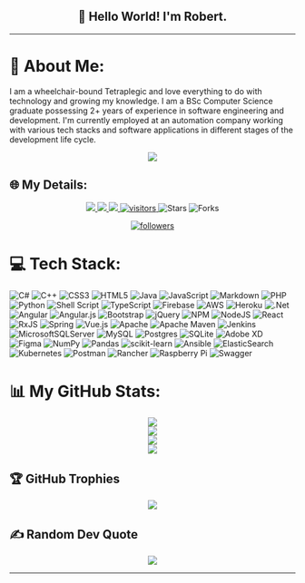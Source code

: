 <h2 align="center">👋 Hello World! I'm Robert.</h2>

---

# 💫 About Me:
I am a wheelchair-bound Tetraplegic and love everything to do with technology and growing my knowledge. I am a BSc Computer Science graduate possessing 2+ years of experience in software engineering and development. I'm currently employed at an automation company working with various tech stacks and software applications in different stages of the development life cycle.

<p align="center">
    <a href="https://github.com/Quadrob">
        <img src="https://github-stats-alpha.vercel.app/api?username=Quadrob&cc=22272e&tc=37BCF6&ic=fff&bc=0000">
    </a>
</p>

## 🌐 My Details:
<p align="center">
    <a href="https://linkedin.com/in/robert-zeelie">
        <img src="https://img.shields.io/badge/LinkedIn-%230077B5.svg?logo=linkedin&logoColor=white">
    </a> <a href="mailto:robertbots@gmail.com">
        <img src="https://img.shields.io/badge/-Email-red?style=flat-square&logo=gmail&logoColor=white">
    </a> <a href="https://github.com/Quadrob/Quadrob/raw/main/Robert-Zeelie-CV-12-2022.pdf">
        <img src="https://img.shields.io/badge/PDF-CV-red?style=flat-square&logo=adobe">
    </a> <a href="https://visitcount.itsvg.in">
      <img alt="visitors" src="https://visitcount.itsvg.in/api?id=Quadrob&label=Profile%20Views&color=6&icon=0&pretty=true" />
    </a> 
	<img alt="Stars" src="https://img.shields.io/github/stars/Quadrob/Quadrob?style=flat-square&labelColor=343b41"/> 
	<img alt="Forks" src="https://img.shields.io/github/forks/Quadrob/Quadrob?style=flat-square&labelColor=343b41"/>
</p>

<p align="center">
    <a href="https://github.com/Quadrob?tab=followers">
        <img alt="followers" title="Follow me on Github" src="https://custom-icon-badges.demolab.com/github/followers/Quadrob?color=236ad3&&style=for-the-badge&logo=person-add&label=Follow&logoColor=white"/>
    </a>
</p>

# 💻 Tech Stack:
![C#](https://img.shields.io/badge/c%23-%23239120.svg?style=flat&logo=c-sharp&logoColor=white) ![C++](https://img.shields.io/badge/c++-%2300599C.svg?style=flat&logo=c%2B%2B&logoColor=white) ![CSS3](https://img.shields.io/badge/css3-%231572B6.svg?style=flat&logo=css3&logoColor=white) ![HTML5](https://img.shields.io/badge/html5-%23E34F26.svg?style=flat&logo=html5&logoColor=white) ![Java](https://img.shields.io/badge/java-%23ED8B00.svg?style=flat&logo=java&logoColor=white) ![JavaScript](https://img.shields.io/badge/javascript-%23323330.svg?style=flat&logo=javascript&logoColor=%23F7DF1E) ![Markdown](https://img.shields.io/badge/markdown-%23000000.svg?style=flat&logo=markdown&logoColor=white) ![PHP](https://img.shields.io/badge/php-%23777BB4.svg?style=flat&logo=php&logoColor=white) ![Python](https://img.shields.io/badge/python-3670A0?style=flat&logo=python&logoColor=ffdd54) ![Shell Script](https://img.shields.io/badge/shell_script-%23121011.svg?style=flat&logo=gnu-bash&logoColor=white) ![TypeScript](https://img.shields.io/badge/typescript-%23007ACC.svg?style=flat&logo=typescript&logoColor=white) ![Firebase](https://img.shields.io/badge/firebase-%23039BE5.svg?style=flat&logo=firebase) ![AWS](https://img.shields.io/badge/AWS-%23FF9900.svg?style=flat&logo=amazon-aws&logoColor=white) ![Heroku](https://img.shields.io/badge/heroku-%23430098.svg?style=flat&logo=heroku&logoColor=white) ![.Net](https://img.shields.io/badge/.NET-5C2D91?style=flat&logo=.net&logoColor=white) ![Angular](https://img.shields.io/badge/angular-%23DD0031.svg?style=flat&logo=angular&logoColor=white) ![Angular.js](https://img.shields.io/badge/angular.js-%23E23237.svg?style=flat&logo=angularjs&logoColor=white) ![Bootstrap](https://img.shields.io/badge/bootstrap-%23563D7C.svg?style=flat&logo=bootstrap&logoColor=white) ![jQuery](https://img.shields.io/badge/jquery-%230769AD.svg?style=flat&logo=jquery&logoColor=white) ![NPM](https://img.shields.io/badge/NPM-%23000000.svg?style=flat&logo=npm&logoColor=white) ![NodeJS](https://img.shields.io/badge/node.js-6DA55F?style=flat&logo=node.js&logoColor=white) ![React](https://img.shields.io/badge/react-%2320232a.svg?style=flat&logo=react&logoColor=%2361DAFB) ![RxJS](https://img.shields.io/badge/rxjs-%23B7178C.svg?style=flat&logo=reactivex&logoColor=white) ![Spring](https://img.shields.io/badge/spring-%236DB33F.svg?style=flat&logo=spring&logoColor=white) ![Vue.js](https://img.shields.io/badge/vuejs-%2335495e.svg?style=flat&logo=vuedotjs&logoColor=%234FC08D) ![Apache](https://img.shields.io/badge/apache-%23D42029.svg?style=flat&logo=apache&logoColor=white) ![Apache Maven](https://img.shields.io/badge/Apache%20Maven-C71A36?style=flat&logo=Apache%20Maven&logoColor=white) ![Jenkins](https://img.shields.io/badge/jenkins-%232C5263.svg?style=flat&logo=jenkins&logoColor=white) ![MicrosoftSQLServer](https://img.shields.io/badge/Microsoft%20SQL%20Sever-CC2927?style=flat&logo=microsoft%20sql%20server&logoColor=white) ![MySQL](https://img.shields.io/badge/mysql-%2300f.svg?style=flat&logo=mysql&logoColor=white) ![Postgres](https://img.shields.io/badge/postgres-%23316192.svg?style=flat&logo=postgresql&logoColor=white) ![SQLite](https://img.shields.io/badge/sqlite-%2307405e.svg?style=flat&logo=sqlite&logoColor=white) ![Adobe XD](https://img.shields.io/badge/Adobe%20XD-470137?style=flat&logo=Adobe%20XD&logoColor=#FF61F6) 	![Figma](https://img.shields.io/badge/figma-%23F24E1E.svg?style=flat&logo=figma&logoColor=white) ![NumPy](https://img.shields.io/badge/numpy-%23013243.svg?style=flat&logo=numpy&logoColor=white) ![Pandas](https://img.shields.io/badge/pandas-%23150458.svg?style=flat&logo=pandas&logoColor=white) ![scikit-learn](https://img.shields.io/badge/scikit--learn-%23F7931E.svg?style=flat&logo=scikit-learn&logoColor=white) ![Ansible](https://img.shields.io/badge/ansible-%231A1918.svg?style=flat&logo=ansible&logoColor=white) ![ElasticSearch](https://img.shields.io/badge/-ElasticSearch-005571?style=flat&logo=elasticsearch) ![Kubernetes](https://img.shields.io/badge/kubernetes-%23326ce5.svg?style=flat&logo=kubernetes&logoColor=white) ![Postman](https://img.shields.io/badge/Postman-FF6C37?style=flat&logo=postman&logoColor=white) ![Rancher](https://img.shields.io/badge/rancher-%230075A8.svg?style=flat&logo=rancher&logoColor=white) ![Raspberry Pi](https://img.shields.io/badge/-RaspberryPi-C51A4A?style=flat&logo=Raspberry-Pi) ![Swagger](https://img.shields.io/badge/-Swagger-%23Clojure?style=flat&logo=swagger&logoColor=white)

# 📊 My GitHub Stats:
<p align="center">
    <img src="http://github-profile-summary-cards.vercel.app/api/cards/profile-details?username=Quadrob&theme=dracula"> <br/>
    <img src="https://github-readme-stats.vercel.app/api?username=Quadrob&theme=dracula&hide_border=true&include_all_commits=true&count_private=true"> <br/>
    <img src="https://github-readme-streak-stats.herokuapp.com/?user=Quadrob&theme=dracula&hide_border=true"> <br/>
    <img src="http://github-profile-summary-cards.vercel.app/api/cards/repos-per-language?username=Quadrob&theme=dracula">
</p>

## 🏆 GitHub Trophies
<p align="center">
    <img src="https://github-profile-trophy.vercel.app/?username=Quadrob&theme=dracula&no-frame=true&no-bg=false&margin-w=25&margin-h=10">
</p>

## ✍️ Random Dev Quote
<p align="center">
    <img src="https://quotes-github-readme.vercel.app/api?type=horizontal&theme=dark">
</p>
 
---
